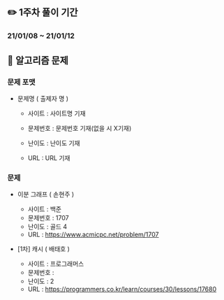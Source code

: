 ## ✏️ 1주차 풀이 기간

### 21/01/08 ~ 21/01/12



## 📒 알고리즘 문제

### 문제 포맷

- 문제명 ( 출제자 명 )

  - 사이트 : 사이트명 기재
  
  - 문제번호 : 문제번호 기재(없을 시 X기재)
  
  - 난이도 : 난이도 기재
  
  - URL : URL 기재
  
    
  

### 문제

- 이분 그래프 ( 손현주 )
  - 사이트 : 백준
  - 문제번호 : 1707
  - 난이도 : 골드 4
  - URL : https://www.acmicpc.net/problem/1707

- [1차] 캐시 ( 배태호 )
  - 사이트 : 프로그래머스
  - 문제번호 : 
  - 난이도 : 2
  - URL : https://programmers.co.kr/learn/courses/30/lessons/17680
